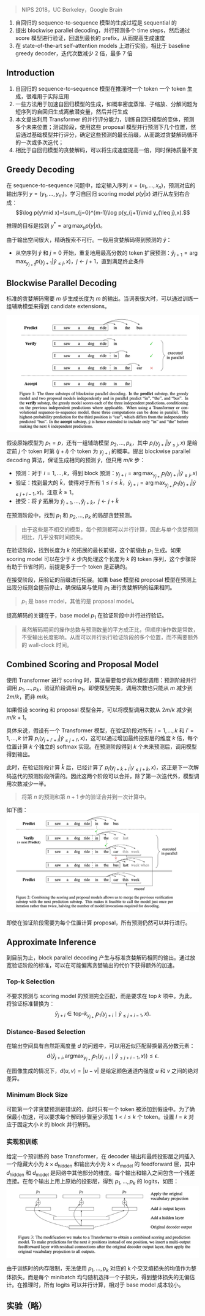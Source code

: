 > NIPS 2018，UC Berkeley，Google Brain

1. 自回归的 sequence-to-sequence 模型的生成过程是 sequential 的
2. 提出 blockwise parallel decoding，并行预测多个 time steps，然后通过 score 模型进行验证，回退到最长的 prefix，从而提高生成速度
3. 在 state-of-the-art self-attention models 上进行实验，相比于 baseline greedy decoder，迭代次数减少 2 倍，最多 7 倍

## Introduction

1. 自回归的 sequence-to-sequence 模型在推理时一个 token 一个 token 生成，很难用于实际应用
2. 一些方法用于加速自回归模型的生成，如概率密度蒸馏、子缩放、分解问题为短序列的自回归生成离散潜变量，然后并行生成
3. 本文提出利用 Transformer 的并行评分能力，训练自回归模型的变体，预测多个未来位置；测试阶段，使用这些 proposal 模型并行预测下几个位置，然后通过基础模型并行评分，确定这些预测的最长前缀，从而跳过贪婪解码循环的一次或多次迭代；
4. 相比于自回归模型的贪婪解码，可以将生成速度提高一倍，同时保持质量不变

## Greedy Decoding

在 sequence-to-sequence 问题中，给定输入序列 $x = (x_1, \ldots, x_n)$，预测对应的输出序列 $y = (y_1, \ldots, y_m)$。学习自回归 scoring model $p(y | x)$ 进行从左到右合成：
$$\log p(y\mid x)=\sum_{j=0}^{m-1}\log p(y_{j+1}\mid y_{\leq j},x).$$

推理的目标是找到 $y^* = \arg\max_y p(y | x)$。

由于输出空间很大，精确搜索不可行。一般用贪婪解码得到预测的 $\hat{y}$：
+ 从空序列 $\hat{y}$ 和 $j = 0$ 开始，重复地用最高分数的 token 扩展预测：$\hat{y}_{j+1} = \arg\max_{y_{j+1}} p(y_{j+1} | \hat{y}_{\leq j}, x)$，$j \leftarrow j + 1$，直到满足终止条件

## Blockwise Parallel Decoding

标准的贪婪解码需要 $m$ 步生成长度为 $m$ 的输出。当词表很大时，可以通过训练一组辅助模型来得到 candidate extensions。

![](image/Pasted%20image%2020240807174619.png)

假设原始模型为 $p_1 = p$，还有一组辅助模型 $p_2, \ldots, p_k$，其中 $p_i(y_{j+i} | y_{\leq j}, x)$ 是给定前 $j$ 个 token 时第 $(j + i)$ 个 token 为 $y_{j+i}$ 的概率。提出 blockwise parallel decoding 算法，保证生成相同的预测 $\hat{y}$，但只用 $m/k$ 步：
+ 预测：对于 $i = 1, \ldots, k$，得到 block 预测：$y_{j+i} = \arg\max_{y_{j+i}} p_i(y_{j+i} | \hat{y}_{\leq j}, x)$
+ 验证：找到最大的 $\hat{k}$，使得对于所有 $1 \leq i \leq \hat{k}$，$\hat{y}_{j+i} = \arg\max_{y_{j+i}} p_1(y_{j+i} | \hat{y}_{\leq j+i-1}, x)$。注意 $\hat{k} \geq 1$。
+ 接受：将 $\hat{y}$ 拓展为 $\hat{y}_{j+1}, \ldots, \hat{y}_{j+\hat{k}}$，$j \leftarrow j + \hat{k}$

在预测阶段中，找到 $p_1$ 和 $p_2, \ldots, p_k$ 的局部贪婪预测。
> 由于这些是不相交的模型，每个预测都可以并行计算，因此与单个贪婪预测相比，几乎没有时间损失。

在验证阶段，找到长度为 $k$ 的拓展的最长前缀，这个前缀由 $p_1$ 生成。如果 scoring model 可以在少于 $k$ 步内处理这个长度为 $k$ 的 token 序列，这个步骤将有助于节省时间，前提是多于一个 token 是正确的。

在接受阶段，用验证的前缀进行拓展。如果 base 模型和 proposal 模型在预测上出现分歧则会提前停止，确保结果与使用 $p_1$ 进行贪婪解码的结果相同。
> $p_1$ 是 base model，其他的是 proposal model。

提高解码的关键在于，base model $p_1$ 在验证阶段中并行进行验证。
> 虽然解码期间的操作总数与预测数量的平方成正比，但顺序操作数是常数，不受输出长度影响。从而可以并行执行验证阶段的多个位置，而不需要额外的 wall-clock 时间。

## Combined Scoring and Proposal Model

使用 Transformer 进行 scoring 时，算法需要每步两次模型调用：预测阶段并行调用 $p_1, \ldots, p_k$，验证阶段调用 $p_1$。即使模型完美，调用次数也只能从 $m$ 减少到 $2m/k$，而非 $m/k$。

如果假设 scoring 和 proposal 模型合并，可以将模型调用次数从 $2m/k$ 减少到 $m/k + 1$。

具体来说，假设有一个 Transformer 模型，在验证阶段对所有 $i = 1, \ldots, k$ 和 $i' = 1, \ldots, k$ 计算 $p_i(y_{j+i'+i} | \hat{y}_{\leq j+i'}, x)$，这可以通过增加最终投影层的维度 $k$ 倍，每个位置计算 $k$ 个独立的 softmax 实现。在预测阶段得到 $k$ 个未来预测后，调用模型得到输出。

此时，在验证阶段计算 $\hat{k}$ 后，已经计算了 $p_i(y_{j+\hat{k}+i} | y_{\leq j+\hat{k}}, x)$，这正是下一次解码迭代的预测阶段所需的。因此这两个阶段可以合并，除了第一次迭代外，模型调用次数减少一半。
> 将第 $n$ 的预测和第 $n+1$ 步的验证合并到一次计算中。

如下图：
![](image/Pasted%20image%2020240807182335.png)

即使在验证阶段需要为每个位置计算 proposal，所有预测仍然可以并行进行。

## Approximate Inference

到目前为止，block parallel decoding 产生与标准贪婪解码相同的输出。通过放宽验证阶段的标准，可以在可能偏离贪婪输出的代价下获得额外的加速。

### Top-k Selection

不要求预测与 scoring model 的预测完全匹配，而是要求在 top $k$ 项中。为此，将验证标准替换为：
$$\hat{y}_{j+i}\in\text{top-}k_{y_{j+i}}p_1(y_{j+i}\mid\hat{y}_{\leq j+i-1},x).$$

### Distance-Based Selection

在输出空间具有自然距离度量 $d$ 的问题中，可以用近似匹配替换最高分数元素：
$$d\left(\hat{y}_{j+i},\operatorname*{argmax}_{y_{j+i}}p_1(y_{j+i}\mid\hat{y}_{\leq j+i-1},x)\right)\leq\epsilon.$$

在图像生成的情况下，$d(u, v) = |u-v|$ 是给定颜色通道内强度 $u$ 和 $v$ 之间的绝对差异。

### Minimum Block Size

可能第一个非贪婪预测是错误的，此时只有一个 token 被添加到假设中。为了确保最小加速，可以要求每个解码步骤至少添加 $1 < l \leq k$ 个 token。设置 $l = k$ 对应于固定大小 $k$ 的 block 并行解码。

### 实现和训练

给定一个预训练的 base Transformer，在 decoder 输出和最终投影层之间插入一个隐藏大小为 $k \times d_{\text{hidden}}$ 和输出大小为 $k \times d_{\text{model}}$ 的 feedforward 层，其中 $d_{\text{hidden}}$ 和 $d_{\text{model}}$ 是网络中其他部分的维度。每个输出和输入之间包含一个残差连接。在每个输出上用上原始的投影层，得到 $p_1, \ldots, p_k$ 的 logits，如图：
![](image/Pasted%20image%2020240808145242.png)


由于训练时的内存限制，无法使用 $p_1, \ldots, p_k$ 对应的 k 个交叉熵损失的均值作为整体损失。而是每个 minibatch 均匀随机选择一个子损失，得到整体损失的无偏估计。在推理时，所有 logits 可以并行计算，相对于 base model 成本较小。

## 实验（略）
